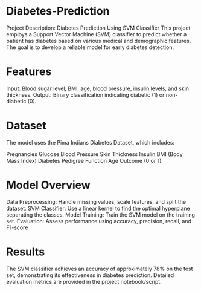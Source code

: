 # Diabetes-Prediction
Project Description: Diabetes Prediction Using SVM Classifier This project employs a Support Vector Machine (SVM) classifier to predict whether a patient has diabetes based on various medical and demographic features. The goal is to develop a reliable model for early diabetes detection.

# Features
Input: Blood sugar level, BMI, age, blood pressure, insulin levels, and skin thickness.
Output: Binary classification indicating diabetic (1) or non-diabetic (0).

# Dataset
The model uses the Pima Indians Diabetes Dataset, which includes:

Pregnancies
Glucose
Blood Pressure
Skin Thickness
Insulin
BMI (Body Mass Index)
Diabetes Pedigree Function
Age
Outcome (0 or 1)

# Model Overview
Data Preprocessing: Handle missing values, scale features, and split the dataset.
SVM Classifier: Use a linear kernel to find the optimal hyperplane separating the classes.
Model Training: Train the SVM model on the training set.
Evaluation: Assess performance using accuracy, precision, recall, and F1-score

# Results
The SVM classifier achieves an accuracy of approximately 78% on the test set, demonstrating its effectiveness in diabetes prediction. Detailed evaluation metrics are provided in the project notebook/script.

